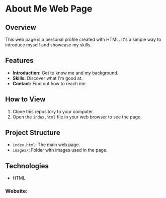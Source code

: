
# About Me Web Page

## Overview

This web page is a personal profile created with HTML. It's a simple way to introduce myself and showcase my skills.

## Features

- **Introduction:** Get to know me and my background.
- **Skills:** Discover what I'm good at.
- **Contact:** Find out how to reach me.

## How to View

1. Clone this repository to your computer.
2. Open the `index.html` file in your web browser to see the page.

## Project Structure

- `index.html`: The main web page.
- `images/`: Folder with images used in the page.

## Technologies

- HTML

### Website:


